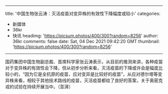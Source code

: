 
---
title: '中国生物张云涛：灭活疫苗对变异株的有效性下降幅度或较小'
categories: 
 - 新媒体
 - 36kr
 - 快讯
headimg: 'https://picsum.photos/400/300?random=8256'
author: 36kr
comments: false
date: Sat, 04 Dec 2021 09:42:20 GMT
thumbnail: 'https://picsum.photos/400/300?random=8256'
---

<div>   
国药集团中国生物副总裁、首席科学家张云涛表示，从目前的推测来讲，各种疫苗对于变异株的有效性会下降，但从初步分析来看，灭活疫苗的下降或许会是幅度比较小的，“因为它是全抗原的疫苗，应对变异是比较好的疫苗”，从应对德尔塔等变异株来看，相较于其他技术路线的疫苗，灭活疫苗都给了良好的答案，关于奥密克戎的试验在持续开展当中。（澎湃）  
</div>
            
